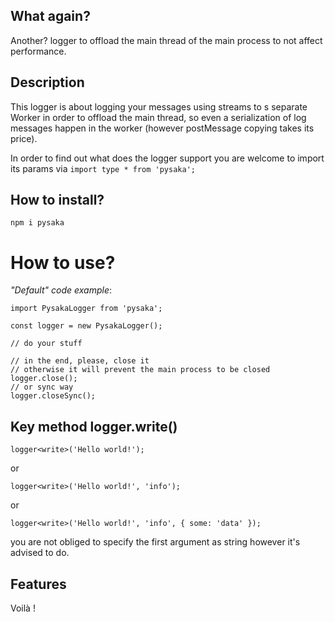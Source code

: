 ## What again?
Another? logger to offload the main thread of the main process to not affect performance.

## Description

This logger is about logging your messages using streams to s separate Worker in order to offload the main thread, so even a serialization of log messages happen in the worker (however postMessage copying takes its price).

In order to find out what does the logger support you are welcome to import its params via
`import type * from 'pysaka';`


## How to install?

`npm i pysaka`

# How to use?

*"Default" code example*:

    import PysakaLogger from 'pysaka';

    const logger = new PysakaLogger();

    // do your stuff

    // in the end, please, close it
    // otherwise it will prevent the main process to be closed
    logger.close();
    // or sync way
    logger.closeSync();

## Key method logger.write()

    logger<write>('Hello world!');
or

    logger<write>('Hello world!', 'info');
or

    logger<write>('Hello world!', 'info', { some: 'data' });

you are not obliged to specify the first argument as string however it's advised to do.

## Features


Voilà !
